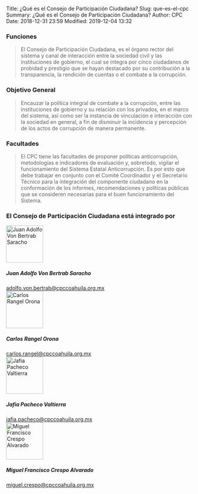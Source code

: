 Title: ¿Qué es el Consejo de Participación Ciudadana?
Slug: que-es-el-cpc
Summary: ¿Qué es el Consejo de Participación Ciudadana?
Author: CPC
Date: 2018-12-31 23:59
Modified: 2019-12-04 13:32


### Funciones

> El Consejo de Participación Ciudadana, es el órgano rector del sistema y canal
de interacción entre la sociedad civil y las instituciones de gobierno, el cual
se integra por cinco ciudadanos de probidad y prestigio que se hayan destacado
por su contribución a la transparencia, la rendición de cuentas o el combate a
la corrupción.

### Objetivo General

> Encauzar la política integral de combate a la corrupción, entre las
instituciones de gobierno y su relación con los privados, en el marco del
sistema, así como ser la instancia de vinculación e interacción con la sociedad
en general, a fin de disminuir la incidencia y percepción de los actos de
corrupción de manera permanente.

### Facultades

> El CPC tiene las facultades de proponer políticas anticorrupción, metodologías
e indicadores de evaluación y, sobretodo, vigilar el funcionamiento del Sistema
Estatal Anticorrupción. Es por esto que debe trabajar en conjunto con el Comité
Coordinador y el Secretario Técnico para la integración del componente ciudadano
en la conformación de los informes, recomendaciones y políticas públicas que se
consideren necesarias para el buen funcionamiento del Sistema.

### El Consejo de Participación Ciudadana está integrado por


<div class="media mb-4">
    <div class="w-25 mr-2">
        <img class="img-thumbnail" width="100" height="100" src="/theme/images/cpc-javbs.jpg" alt="Juan Adolfo Von Bertrab Saracho">
    </div>
    <div class="media-body align-self-end">
        <h5 class="mt-0">Juan Adolfo Von Bertrab Saracho</h5>
        <a href="mailto:adolfo.von.bertrab@cpccoahuila.org.mx">adolfo.von.bertrab@cpccoahuila.org.mx</a>
    </div>
</div>

<div class="media mb-4">
    <div class="w-25 mr-2">
        <img class="img-thumbnail" width="100" height="100" src="/theme/images/cpc-cro.jpg" alt="Carlos Rangel Orona">
    </div>
    <div class="media-body align-self-end">
        <h5 class="mt-0">Carlos Rangel Orona</h5>
        <a href="mailto:carlos.rangel@cpccoahuila.org.mx">carlos.rangel@cpccoahuila.org.mx</a>
    </div>
</div>

<div class="media mb-4">
    <div class="w-25 mr-2">
        <img class="img-thumbnail" width="100" height="100" src="/theme/images/cpc-jpv.jpg" alt="Jafia Pacheco Valtierra">
    </div>
    <div class="media-body align-self-end">
        <h5 class="mt-0">Jafia Pacheco Valtierra</h5>
        <a href="mailto:jafia.pacheco@cpccoahuila.org.mx">jafia.pacheco@cpccoahuila.org.mx</a>
    </div>
</div>

<div class="media mb-4">
    <div class="w-25 mr-2">
        <img class="img-thumbnail" width="100" height="100" src="/theme/images/cpc-mfca.jpg" alt="Miguel Francisco Crespo Alvarado">
    </div>
    <div class="media-body align-self-end">
        <h5 class="mt-0">Miguel Francisco Crespo Alvarado</h5>
        <a href="mailto:miguel.crespo@cpccoahuila.org.mx">miguel.crespo@cpccoahuila.org.mx</a>
    </div>
</div>
